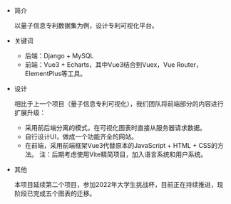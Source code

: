 - 简介
  
  以量子信息专利数据集为例，设计专利可视化平台。
  

- 关键词

  - 后端：Django + MySQL
  - 前端：Vue3 + Echarts，其中Vue3结合到Vuex，Vue Router，ElementPlus等工具。

- 设计

    相比于上一个项目（量子信息专利可视化），我们团队将前端部分的内容进行扩展升级：
    - 采用前后端分离的模式，在可视化图表时直接从服务器请求数据。
    - 自行设计UI，做成一个功能齐全的网站。
    - 在前端，采用前端框架Vue3代替原本的JavaScript + HTML + CSS的方法。
    注：后期考虑使用Vite精简项目，加入语言系统和用户系统。

- 其他

  本项目延续第二个项目，参加2022年大学生挑战杯，目前正在持续推进，现阶段已完成五个图表的迁移。
